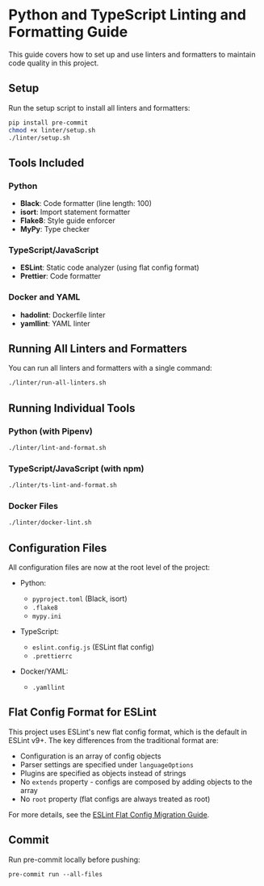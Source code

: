 # Python and TypeScript Linting and Formatting Guide

This guide covers how to set up and use linters and formatters to maintain code quality in this project.

## Setup

Run the setup script to install all linters and formatters:

```bash
pip install pre-commit
chmod +x linter/setup.sh
./linter/setup.sh
```

## Tools Included

### Python

- **Black**: Code formatter (line length: 100)
- **isort**: Import statement formatter
- **Flake8**: Style guide enforcer
- **MyPy**: Type checker

### TypeScript/JavaScript

- **ESLint**: Static code analyzer (using flat config format)
- **Prettier**: Code formatter

### Docker and YAML

- **hadolint**: Dockerfile linter
- **yamllint**: YAML linter

## Running All Linters and Formatters

You can run all linters and formatters with a single command:

```bash
./linter/run-all-linters.sh
```

## Running Individual Tools

### Python (with Pipenv)

```bash
./linter/lint-and-format.sh
```

### TypeScript/JavaScript (with npm)

```bash
./linter/ts-lint-and-format.sh
```

### Docker Files

```bash
./linter/docker-lint.sh
```

## Configuration Files

All configuration files are now at the root level of the project:

- Python:

  - `pyproject.toml` (Black, isort)
  - `.flake8`
  - `mypy.ini`

- TypeScript:

  - `eslint.config.js` (ESLint flat config)
  - `.prettierrc`

- Docker/YAML:
  - `.yamllint`

## Flat Config Format for ESLint

This project uses ESLint's new flat config format, which is the default in ESLint v9+. The key differences from the traditional format are:

- Configuration is an array of config objects
- Parser settings are specified under `languageOptions`
- Plugins are specified as objects instead of strings
- No `extends` property - configs are composed by adding objects to the array
- No `root` property (flat configs are always treated as root)

For more details, see the [ESLint Flat Config Migration Guide](https://eslint.org/docs/latest/use/configure/migration-guide).

## Commit

Run pre-commit locally before pushing:

```
pre-commit run --all-files
```
